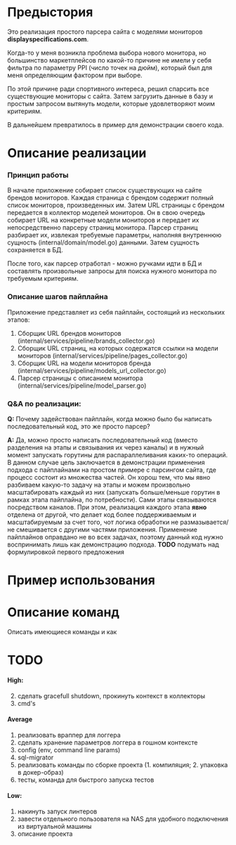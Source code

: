 # Предыстория
Это реализация простого парсера сайта с моделями мониторов **displayspecifications.com**.

Когда-то у меня возникла проблема выбора нового монитора, но большинство маркетплейсов по какой-то причине не имели у себя фильтра по параметру PPI (число точек на дюйм), который был для меня определяющим фактором при выборе.

По этой причине ради спортивного интереса, решил спарсить все существующие мониторы с сайта.
Затем загрузить данные в базу и простым запросом вытянуть модели, которые удовлетворяют моим критериям.

В дальнейшем превратилось в пример для демонстрации своего кода.

# Описание реализации
### Принцип работы
В начале приложение собирает список существующих на сайте брендов мониторов.
Каждая страница с брендом содержит полный список мониторов, произведенных им.
Затем URL страницы с брендом передается в коллектор моделей мониторов.
Он в свою очередь собирает URL на конкретные модели мониторов и передает их непосредственно парсеру страниц монитора.
Парсер страниц разбирает их, извлекая требуемые параметры, наполняя внутреннюю сущность (internal/domain/model.go) данными.
Затем сущность сохраняется в БД.

После того, как парсер отработал - можно ручками идти в БД и составлять произвольные запросы для поиска нужного монитора по требуемым критериям.

### Описание шагов пайплайна
Приложение представляет из себя пайплайн, состоящий из нескольких этапов:
1. Сборщик URL брендов мониторов (internal/services/pipeline/brands_collector.go)
2. Сборщик URL страниц, на которых содержатся ссылки на модели мониторов (internal/services/pipeline/pages_collector.go)
3. Сборщик URL на модели мониторов бренда (internal/services/pipeline/models_url_collector.go)
4. Парсер страницы с описанием монитора (internal/services/pipeline/model_parser.go)

### Q&A по реализации:

**Q:** Почему задействован пайплайн, когда можно было бы написать последовательный код, это же просто парсер?

**A:** Да, можно просто написать последовательный код (вместо разделения на этапы и связывания их через каналы) и в нужный момент запускать горутины для распараллеливания каких-то операций.
В данном случае цель заключается в демонстрации применения подхода с пайплайнами на простом примере с парсингом сайта, где процесс состоит из множества частей.
Он хорош тем, что мы явно разбиваем какую-то задачу на этапы и можем произвольно масштабировать каждый из них (запускать больше/меньше горутин в рамках этапа пайплайна, по потребности).
Сами этапы связываются посредством каналов. При этом, реализация каждого этапа **явно** отделена от другой, что делает код более поддерживаемым и масштабируемым за счет того, чот логика обработки не размазывается/не смешивается с другими частями приложения.
Применение пайплайнов оправдано не во всех задачах, поэтому данный код нужно воспринимать лишь как демонстрацию подхода.
**TODO** подумать над формулировкой  первого предложения
# Пример использования

# Описание команд
Описать имеющиеся команды и как

# TODO
#### High:
2. сделать gracefull shutdown, прокинуть контекст в коллекторы
3. cmd's

#### Average
1. реализовать враппер для логгера
2. сделать хранение параметров логгера в гошном контексте
3. config (env, command line params)
4. sql-migrator
5. реализовать команды по сборке проекта (1. компиляция; 2. упаковка в докер-образ)
6. тесты, команда для быстрого запуска тестов

#### Low:
1. накинуть запуск линтеров
2. завести отдельного пользователя на NAS для удобного подключения из виртуальной машины 
3. описание проекта
